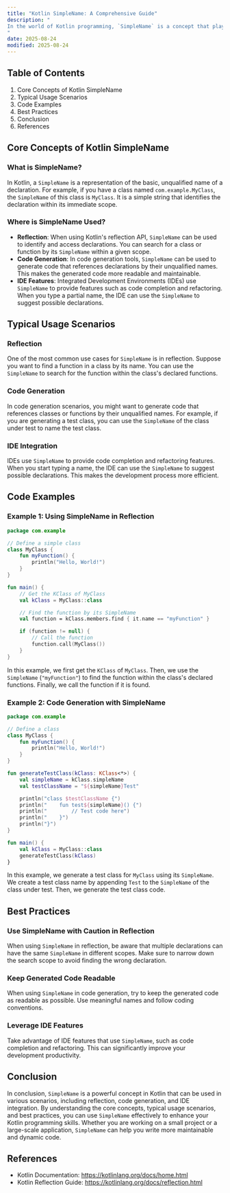 ```yaml
---
title: "Kotlin SimpleName: A Comprehensive Guide"
description: "
In the world of Kotlin programming, `SimpleName` is a concept that plays a crucial role, especially when dealing with reflection and code analysis. The `SimpleName` represents the unqualified name of a Kotlin declaration, such as a class, function, or property. Understanding `SimpleName` can significantly enhance your ability to work with Kotlin's metaprogramming features, perform code generation, and create more dynamic applications. This blog post will delve into the core concepts of `SimpleName`, explore its typical usage scenarios, and provide best practices for using it effectively.
"
date: 2025-08-24
modified: 2025-08-24
---
```


## Table of Contents
1. Core Concepts of Kotlin SimpleName
2. Typical Usage Scenarios
3. Code Examples
4. Best Practices
5. Conclusion
6. References

## Core Concepts of Kotlin SimpleName
### What is SimpleName?
In Kotlin, a `SimpleName` is a representation of the basic, unqualified name of a declaration. For example, if you have a class named `com.example.MyClass`, the `SimpleName` of this class is `MyClass`. It is a simple string that identifies the declaration within its immediate scope.

### Where is SimpleName Used?
- **Reflection**: When using Kotlin's reflection API, `SimpleName` can be used to identify and access declarations. You can search for a class or function by its `SimpleName` within a given scope.
- **Code Generation**: In code generation tools, `SimpleName` can be used to generate code that references declarations by their unqualified names. This makes the generated code more readable and maintainable.
- **IDE Features**: Integrated Development Environments (IDEs) use `SimpleName` to provide features such as code completion and refactoring. When you type a partial name, the IDE can use the `SimpleName` to suggest possible declarations.

## Typical Usage Scenarios
### Reflection
One of the most common use cases for `SimpleName` is in reflection. Suppose you want to find a function in a class by its name. You can use the `SimpleName` to search for the function within the class's declared functions.

### Code Generation
In code generation scenarios, you might want to generate code that references classes or functions by their unqualified names. For example, if you are generating a test class, you can use the `SimpleName` of the class under test to name the test class.

### IDE Integration
IDEs use `SimpleName` to provide code completion and refactoring features. When you start typing a name, the IDE can use the `SimpleName` to suggest possible declarations. This makes the development process more efficient.

## Code Examples

### Example 1: Using SimpleName in Reflection
```kotlin
package com.example

// Define a simple class
class MyClass {
    fun myFunction() {
        println("Hello, World!")
    }
}

fun main() {
    // Get the KClass of MyClass
    val kClass = MyClass::class

    // Find the function by its SimpleName
    val function = kClass.members.find { it.name == "myFunction" }

    if (function != null) {
        // Call the function
        function.call(MyClass())
    }
}
```
In this example, we first get the `KClass` of `MyClass`. Then, we use the `SimpleName` (`"myFunction"`) to find the function within the class's declared functions. Finally, we call the function if it is found.

### Example 2: Code Generation with SimpleName
```kotlin
package com.example

// Define a class
class MyClass {
    fun myFunction() {
        println("Hello, World!")
    }
}

fun generateTestClass(kClass: KClass<*>) {
    val simpleName = kClass.simpleName
    val testClassName = "${simpleName}Test"

    println("class $testClassName {")
    println("    fun test${simpleName}() {")
    println("        // Test code here")
    println("    }")
    println("}")
}

fun main() {
    val kClass = MyClass::class
    generateTestClass(kClass)
}
```
In this example, we generate a test class for `MyClass` using its `SimpleName`. We create a test class name by appending `Test` to the `SimpleName` of the class under test. Then, we generate the test class code.

## Best Practices
### Use SimpleName with Caution in Reflection
When using `SimpleName` in reflection, be aware that multiple declarations can have the same `SimpleName` in different scopes. Make sure to narrow down the search scope to avoid finding the wrong declaration.

### Keep Generated Code Readable
When using `SimpleName` in code generation, try to keep the generated code as readable as possible. Use meaningful names and follow coding conventions.

### Leverage IDE Features
Take advantage of IDE features that use `SimpleName`, such as code completion and refactoring. This can significantly improve your development productivity.

## Conclusion
In conclusion, `SimpleName` is a powerful concept in Kotlin that can be used in various scenarios, including reflection, code generation, and IDE integration. By understanding the core concepts, typical usage scenarios, and best practices, you can use `SimpleName` effectively to enhance your Kotlin programming skills. Whether you are working on a small project or a large-scale application, `SimpleName` can help you write more maintainable and dynamic code.

## References
- Kotlin Documentation: https://kotlinlang.org/docs/home.html
- Kotlin Reflection Guide: https://kotlinlang.org/docs/reflection.html